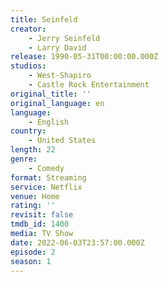 ```yaml
---
title: Seinfeld
creator:
    - Jerry Seinfeld
    - Larry David
release: 1990-05-31T00:00:00.000Z
studios:
    - West-Shapiro
    - Castle Rock Entertainment
original_title: ''
original_language: en
language:
    - English
country:
    - United States
length: 22
genre:
    - Comedy
format: Streaming
service: Netflix
venue: Home
rating: ''
revisit: false
tmdb_id: 1400
media: TV Show
date: 2022-06-03T23:57:00.000Z
episode: 2
season: 1
---
```

